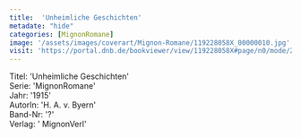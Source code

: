 ```yaml
---
title:  'Unheimliche Geschichten'
metadate: "hide"
categories: [MignonRomane]
image: '/assets/images/coverart/Mignon-Romane/119228058X_00000010.jpg'
visit: 'https://portal.dnb.de/bookviewer/view/119228058X#page/n0/mode/2up'
---
```

Titel: 'Unheimliche Geschichten' <br>
Serie: 'MignonRomane' <br>
Jahr: '1915' <br>
AutorIn: 'H. A. v. Byern' <br>
Band-Nr: '?' <br>
Verlag: ' MignonVerl'